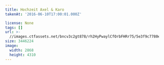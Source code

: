 ```yaml
---
title: Hochzeit Axel & Karo
takenAt: '2016-06-10T17:00:01.000Z'

license: None
tags: []
url: >-
  //images.ctfassets.net/bncv3c2gt878/rh2HyPwaylCfOrbFHRr75/5e3f9c7780ebf14346eadabae5958f84/hochzeit-axel--karo_28073926382_o
size: 3446224
image:
  width: 2868
  height: 4310
---
```


